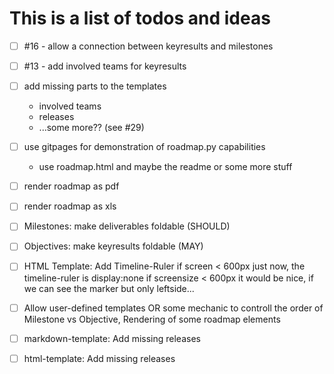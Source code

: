 # This is a list of todos and ideas

- [ ] #16 - allow a connection between keyresults and milestones

- [ ] #13 - add involved teams for keyresults

- [ ] add missing parts to the templates
    - involved teams
    - releases
    - ...some more?? (see #29)

- [ ] use gitpages for demonstration of roadmap.py capabilities
    - use roadmap.html and maybe the readme or some more stuff

- [ ] render roadmap as pdf

- [ ] render roadmap as xls

- [ ] Milestones: make deliverables foldable (SHOULD)

- [ ] Objectives: make keyresults foldable (MAY)

- [ ] HTML Template: Add Timeline-Ruler if screen < 600px
    just now, the timeline-ruler is display:none if screensize < 600px
    it would be nice, if we can see the marker but only leftside...

- [ ] Allow user-defined templates OR some mechanic to controll the order of Milestone vs Objective, Rendering of some roadmap elements

- [ ] markdown-template: Add missing releases

- [ ] html-template: Add missing releases

